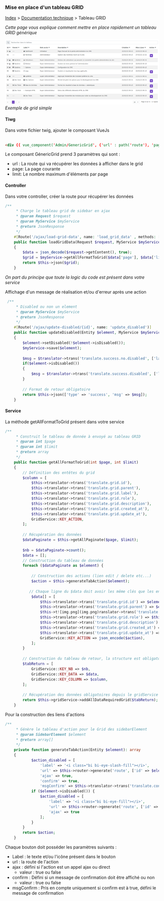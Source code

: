 ### Mise en place d'un tableau GRID

[Index](../../index.md) > [Documentation technique](index.md) > Tableau GRID

*Cette page vous explique comment mettre en place rapidement un tableau GRID générique*

![Exemple de grid](files/exemple_grid.png)
*Exemple de grid simple*

#### Tiwg
Dans votre fichier twig, ajouter le composant VueJs
``` html

<div {{ vue_component('Admin/GenericGrid', {'url' : path('route'), 'page' : page, 'limit' : limit}) }}></div>

```
Le composant GénericGrid prend 3 paramètres qui sont :
* url : La route qui va récupérer les données à afficher dans le grid
* page: La page courante
* limit: Le nombre maximum d'éléments par page

#### Controller

Dans votre controller, créer la route pour récupérer les données
``` php
/**
     * Charge le tableau grid de sidebar en ajax
     * @param Request $request
     * @param MyService $myService
     * @return JsonResponse
     */
    #[Route('/ajax/load-grid-data', name: 'load_grid_data' , methods: ['POST'])]
    public function loadGridData(Request $request, MyService $myService): JsonResponse
    {
        $data = json_decode($request->getContent(), true);
        $grid = $myService->getAllFormatToGrid($data['page'], $data['limit']);
        return $this->json($grid);
    }
```
*On part du principe que toute la logic du code est présent dans votre service*

Affichage d'un message de réalisation et/ou d'erreur après une action
``` php
 /**
     * Disabled ou non un element
     * @param MyService $myService
     * @return JsonResponse
     */
    #[Route('/ajax/update-disabled/{id}', name: 'update_disabled')]
    public function updateDisabled(Entity $element, MyService $myService, TranslatorInterface $translator): JsonResponse
    {
        $element->setDisabled(!$element->isDisabled());
        $myService->save($element);

        $msg = $translator->trans('translate.success.no.disabled', ['label' => '<i class="bi ' . $element->getIcon() . '"></i> ' . $translator->trans($element->getLabel())]);
        if($element->isDisabled())
        {
            $msg = $translator->trans('translate.success.disabled', ['label' => '<i class="bi ' . $element->getIcon() . '"></i> ' . $translator->trans($element->getLabel())]);
        }

        // Format de retour obligatoire
        return $this->json(['type' => 'success', 'msg' => $msg]);
    }

```

#### Service

La méthode getAllFormatToGrid présent dans votre service
``` php
/**
     * Construit le tableau de donnée à envoyé au tableau GRID
     * @param int $page
     * @param int $limit
     * @return array
     */
    public function getAllFormatToGrid(int $page, int $limit)
    {
        // Définition des entêtes du grid
        $column = [
            $this->translator->trans('translate.grid.id'),
            $this->translator->trans('translate.grid.parent'),
            $this->translator->trans('translate.grid.label'),
            $this->translator->trans('translate.grid.role'),
            $this->translator->trans('translate.grid.description'),
            $this->translator->trans('translate.grid.created_at'),
            $this->translator->trans('translate.grid.update_at'),
            GridService::KEY_ACTION,
        ];

        // Récupération des données
        $dataPaginate = $this->getAllPaginate($page, $limit);

        $nb = $dataPaginate->count();
        $data = [];
        // Construction du tableau de données
        foreach ($dataPaginate as $element) {
        
            // Construction des actions (lien edit / delete etc...)
            $action = $this->generateTabAction($element);
           
           // Chaque ligne du $data doit avoir les même clés que les entêtes pour que grid puisse correctement les afficher
            $data[] = [
                $this->translator->trans('translate.grid.id') => $element->getId(),
                $this->translator->trans('translate.grid.parent') => $element->getParent(),
                $this->t![img.png](img.png)ranslator->trans('translate.grid.label') => $this->translator->trans($element->getLabel(),
                $this->translator->trans('translate.grid.role') => $this->gridService->renderRole($element->getRole()),
                $this->translator->trans('translate.grid.description') => $this->translator->trans($element->getDescription()),
                $this->translator->trans('translate.grid.created_at') => $element->getCreatedAt()->format('d/m/y H:i'),
                $this->translator->trans('translate.grid.update_at') => $element->getUpdateAt()->format('d/m/y H:i'),
                GridService::KEY_ACTION => json_encode($action),
            ];
        }

        // Construction du tableau de retour, la structure est obligatoire
        $tabReturn = [
            GridService::KEY_NB => $nb,
            GridService::KEY_DATA => $data,
            GridService::KEY_COLUMN => $column,
        ];
        
        // Récupération des données obligatoires depuis le gridService
        return $this->gridService->addAllDataRequiredGrid($tabReturn);
    }
```
Pour la construction des liens d'actions
``` php
/**
     * Génère le tableau d'action pour le Grid des sidebarElement
     * @param SidebarElement $element
     * @return array[]
     */
    private function generateTabAction(Entity $element): array
    {
            $action_disabled = [
                'label' => '<i class="bi bi-eye-slash-fill"></i>',
                'url' => $this->router->generate('route', ['id' => $element->getId()]),
                'ajax' => true,
                'confirm' => true,
                'msgConfirm' => $this->translator->trans('translate.confirm.disabled.msg', ['{label}' => '<i class="bi ' . $element->getIcon() . '"></i> ' . $this->translator->trans($element->getLabel())])];
            if ($element->isDisabled()) {
                $action_disabled = [
                    'label' => '<i class="bi bi-eye-fill"></i>', 
                    'url' => $this->router->generate('route', ['id' => $element->getId()]), 
                    'ajax' => true
                ];
            }
        }
        return $action;
    }
```
Chaque bouton doit posséder les paramètres suivants :
* Label : le texte et/ou l'icône présent dans le bouton
* url : la route de l'action
* ajax : défini si l'action est un appel ajax ou direct
  * valeur : true ou false
* confirm : Défini si un message de confirmation doit être affiché ou non
  * valeur : true ou false
* msgConfirm : Pris en compte uniquement si confirm est à true, défini le message de confirmation
